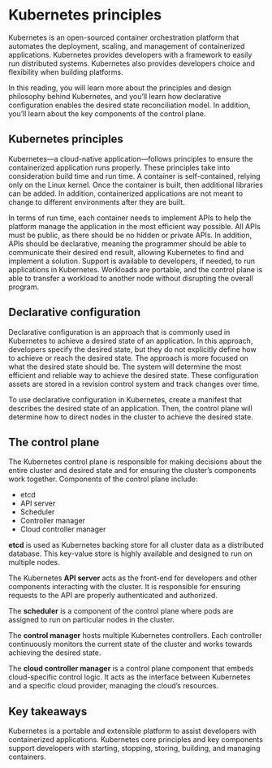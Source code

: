 # Kubernetes principles

Kubernetes is an open-sourced container orchestration platform that automates the deployment, scaling, and management of containerized applications. Kubernetes provides developers with a framework to easily run distributed systems. Kubernetes also provides developers choice and flexibility when building platforms.

In this reading, you will learn more about the principles and design philosophy behind Kubernetes, and you’ll learn how declarative configuration enables the desired state reconciliation model. In addition, you’ll learn about the key components of the control plane.



## Kubernetes principles

Kubernetes—a cloud-native application—follows principles to ensure the containerized application runs properly. These principles take into consideration build time and run time. A container is self-contained, relying only on the Linux kernel. Once the container is built, then additional libraries can be added. In addition, containerized applications are not meant to change to different environments after they are built.

In terms of run time, each container needs to implement APIs to help the platform manage the application in the most efficient way possible. All APIs must be public, as there should be no hidden or private APIs. In addition, APIs should be declarative, meaning the programmer should be able to communicate their desired end result, allowing Kubernetes to find and implement a solution. Support is available to developers, if needed, to run applications in Kubernetes. Workloads are portable, and the control plane is able to transfer a workload to another node without disrupting the overall program.



## Declarative configuration

Declarative configuration is an approach that is commonly used in Kubernetes to achieve a desired state of an application. In this approach, developers specify the desired state, but they do not explicitly define how to achieve or reach the desired state. The approach is more focused on what the desired state should be. The system will determine the most efficient and reliable way to achieve the desired state. These configuration assets are stored in a revision control system and track changes over time.

To use declarative configuration in Kubernetes, create a manifest that describes the desired state of an application. Then, the control plane will determine how to direct nodes in the cluster to achieve the desired state.



## The control plane

The Kubernetes control plane is responsible for making decisions about the entire cluster and desired state and for ensuring the cluster’s components work together. Components of the control plane include: 

* etcd
* API server
* Scheduler
* Controller manager
* Cloud controller manager

**etcd** is used as Kubernetes backing store for all cluster data as a distributed database. This key-value store is highly available and designed to run on multiple nodes.

The Kubernetes **API server** acts as the front-end for developers and other components interacting with the cluster. It is responsible for ensuring requests to the API are properly authenticated and authorized.

The **scheduler** is a component of the control plane where pods are assigned to run on particular nodes in the cluster.

The **control manager** hosts multiple Kubernetes controllers. Each controller continuously monitors the current state of the cluster and works towards achieving the desired state.

The **cloud controller manager** is a control plane component that embeds cloud-specific control logic. It acts as the interface between Kubernetes and a specific cloud provider, managing the cloud’s resources.



## Key takeaways

Kubernetes is a portable and extensible platform to assist developers with containerized applications. Kubernetes core principles and key components support developers with starting, stopping, storing, building, and managing containers.
